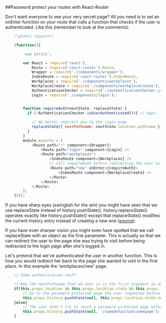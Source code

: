 ##Password protect your routes with React-Router

Don't want everyone to see your very secret page? All you need is to set an onEnter function on your route that calls a function that checks if the user is authenticated. Like this (remember to look at the comments):

```javascript
    /*global require*/

    (function(){

        'use strict';

        var React = require('react'),
            Route = require('react-router').Route,
            Wrapper = require('./components/wrapper'),
            IndexRoute = require('react-router').IndexRoute,
            Workplaces = require('./components/workplaces'),
            WorkplaceCreate = require('./components/workplaceCreate'),
            AuthenticationChecker = require('./authenticationChecker.js'), // Your choice of authentication checker
            Login = require('./components/login');


        function requireAuth(nextState, replaceState) {
          if (!AuthenticationChecker.isUserAuthenticated()){ // Upps, looks like you're not authenticated.
          
            // We better redirect you to the login page
            replaceState({ nextPathname: nextState.location.pathname }, '/login')  
          }
        }
        module.exports = (
            <Route path="/" component={Wrapper}>
                <Route path="login" component={Login} />
                <Route path="workplaces">
                    <IndexRoute component={Workplaces} />
                    // Call requireAuth before redirecting the user to this page!
                    <Route path="new" onEnter={requireAuth}>
                        <IndexRoute component={WorkplaceCreate} />
                    </Route>
                </Route>
            </Route>
        );
    })();
```

If you have sharp eyes (swinglish for the win) you might have seen that we use replaceState instead of history.pushState(). history.replaceState() operates exactly like history.pushState() except that replaceState() modifies the current history entry instead of creating a new one ([source](https://developer.mozilla.org/en-US/docs/Web/API/History_API#The_replaceState()_method)). 

If you have even sharper vision you might even have spotted that we call replaceState with an object as the first parameter. This is actually so that we can redirect the user to the page she was trying to visit before being redirected to the login page after she's logged in.

Let's pretend that we've authenticated the user in another function. This is how you would redirect her back to the page she wanted to visit in the first place. In this example the 'workplaces/new' page.

```javascript
    // Some authentication stuff

    // Now the nextPathname that we sent in in the first argument as an object prop is reachable
    if(this.props.location && this.props.location.state && this.props.location.state.nextPathname){
        // Go to the password protected page the user requested before logging in.
        this.props.history.pushState(null, this.props.location.state.nextPathname);
    }else{
        // The user didn't try to reach a password protected page before logging in. Go to the default welcome page.
        this.props.history.pushState(null, '/somedefaultwelcomepage');
    }
```
